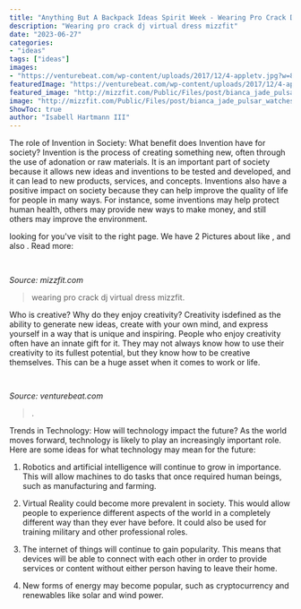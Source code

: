 ```yaml
---
title: "Anything But A Backpack Ideas Spirit Week - Wearing Pro Crack Dj Virtual Dress Mizzfit"
description: "Wearing pro crack dj virtual dress mizzfit"
date: "2023-06-27"
categories:
- "ideas"
tags: ["ideas"]
images:
- "https://venturebeat.com/wp-content/uploads/2017/12/4-appletv.jpg?w=800"
featuredImage: "https://venturebeat.com/wp-content/uploads/2017/12/4-appletv.jpg?w=800"
featured_image: "http://mizzfit.com/Public/Files/post/bianca_jade_pulsar_watches_dress_up_36bc229e88.jpg"
image: "http://mizzfit.com/Public/Files/post/bianca_jade_pulsar_watches_dress_up_36bc229e88.jpg"
ShowToc: true
author: "Isabell Hartmann III"
---
```



The role of Invention in Society: What benefit does Invention have for society?
Invention is the process of creating something new, often through the use of adonation or raw materials. It is an important part of society because it allows new ideas and inventions to be tested and developed, and it can lead to new products, services, and concepts. Inventions also have a positive impact on society because they can help improve the quality of life for people in many ways. For instance, some inventions may help protect human health, others may provide new ways to make money, and still others may improve the environment.

	

		
looking for  you've visit to the right page. We have 2 Pictures about  like ,  and also . Read more:
		
    
## 

<img loading=lazy src="http://mizzfit.com/Public/Files/post/bianca_jade_pulsar_watches_dress_up_36bc229e88.jpg" onerror="this.onerror=null;this.src='https://tse3.mm.bing.net/th?id=OIP.XnqyO32Ugo9AKV3nvv8VoQHaF0&amp;pid=15.1';" alt="">

_Source: mizzfit.com_

>wearing pro crack dj virtual dress mizzfit. 

	

Who is creative? Why do they enjoy creativity?
Creativity isdefined as the ability to generate new ideas, create with your own mind, and express yourself in a way that is unique and inspiring. People who enjoy creativity often have an innate gift for it. They may not always know how to use their creativity to its fullest potential, but they know how to be creative themselves. This can be a huge asset when it comes to work or life.

    
## 

<img loading=lazy src="https://venturebeat.com/wp-content/uploads/2017/12/4-appletv.jpg?w=800" onerror="this.onerror=null;this.src='https://tse2.mm.bing.net/th?id=OIP.Q3mNJqcM6iwujXy1dFWR4gHaEo&amp;pid=15.1';" alt="">

_Source: venturebeat.com_

>. 

	

Trends in Technology: How will technology impact the future?
As the world moves forward, technology is likely to play an increasingly important role. Here are some ideas for what technology may mean for the future:
1. Robotics and artificial intelligence will continue to grow in importance. This will allow machines to do tasks that once required human beings, such as manufacturing and farming.

2. Virtual Reality could become more prevalent in society. This would allow people to experience different aspects of the world in a completely different way than they ever have before. It could also be used for training military and other professional roles.

3. The internet of things will continue to gain popularity. This means that devices will be able to connect with each other in order to provide services or content without either person having to leave their home.

4. New forms of energy may become popular, such as cryptocurrency and renewables like solar and wind power.

